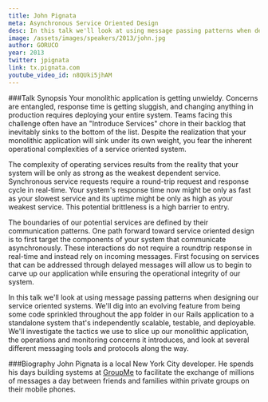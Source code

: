 ```yaml
---
title: John Pignata
meta: Asynchronous Service Oriented Design
desc: In this talk we'll look at using message passing patterns when designing our service oriented systems.
image: /assets/images/speakers/2013/john.jpg
author: GORUCO
year: 2013
twitter: jpignata
link: tx.pignata.com
youtube_video_id: n8QUki5jhAM
---
```


###Talk Synopsis
Your monolithic application is getting unwieldy. Concerns are entangled, response time is getting sluggish, and changing anything in production requires deploying your entire system. Teams facing this challenge often have an "Introduce Services" chore in their backlog that inevitably sinks to the bottom of the list. Despite the realization that your monolithic application will sink under its own weight, you fear the inherent operational complexities of a service oriented system.

The complexity of operating services results from the reality that your system will be only as strong as the weakest dependent service. Synchronous service requests require a round-trip request and response cycle in real-time. Your system's response time now might be only as fast as your slowest service and its uptime might be only as high as your weakest service. This potential brittleness is a high barrier to entry.

The boundaries of our potential services are defined by their communication patterns. One path forward toward service oriented design is to first target the components of your system that communicate asynchronously. These interactions do not require a roundtrip response in real-time and instead rely on incoming messages. First focusing on services that can be addressed through delayed messages will allow us to begin to carve up our application while ensuring the operational integrity of our system.

In this talk we'll look at using message passing patterns when designing our service oriented systems. We'll dig into an evolving feature from being some code sprinkled throughout the app folder in our Rails application to a standalone system that's independently scalable, testable, and deployable. We'll investigate the tactics we use to slice up our monolithic application, the operations and monitoring concerns it introduces, and look at several different messaging tools and protocols along the way.


###Biography
John Pignata is a local New York City developer. He spends his days building systems at [GroupMe](http://groupme.com) to facilitate the exchange of millions of messages a day between friends and families within private groups on their mobile phones.
